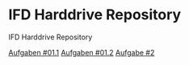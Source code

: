 # IFD Harddrive Repository
 IFD Harddrive Repository


<a href="https://loge99.github.io/IFD/#Aufgabe1.1">Aufgaben #01.1</a>
<a href="https://loge99.github.io/IFD#Aufgabe1.2">Aufgaben #01.2</a>
<a href="https://loge99.github.io/IFD/#Aufgabe2">Aufgabe #2</a>
